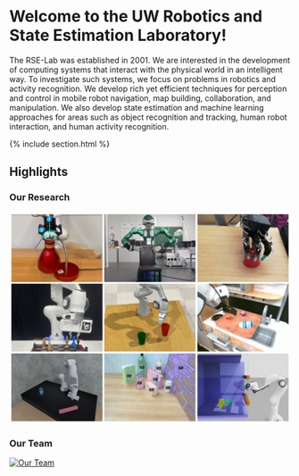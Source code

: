 ---
---

# Welcome to the UW Robotics and State Estimation Laboratory! 

The RSE-Lab was established in 2001. We are interested in the development of computing systems that interact with the physical world in an intelligent way. To investigate such systems, we focus on problems in robotics and activity recognition. We develop rich yet efficient techniques for perception and control in mobile robot navigation, map building, collaboration, and manipulation. We also develop state estimation and machine learning approaches for areas such as object recognition and tracking, human robot interaction, and human activity recognition.

{% include section.html %}

## Highlights


<div class="feature-wrapper">
  <h3>Our Research</h3>
  <a href="research">
    <img src="images/fallback.png" alt="Our Research">
  </a>
</div>

<div class="feature-wrapper">
  <h3>Our Team</h3>
  <a href="team">
    <img src="images/team.png" alt="Our Team">
  </a>
</div>



